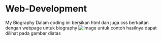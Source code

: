 # Web-Development
My Biography
Dalam coding ini bersikan html dan juga css berkaitan dengan webpage untuk biography
![image](https://user-images.githubusercontent.com/103481626/192525218-a0bc2b68-46b6-4037-901f-f5b6219bfb70.png)
untuk contoh hasilnya dapat dilihat pada gambar diatas
